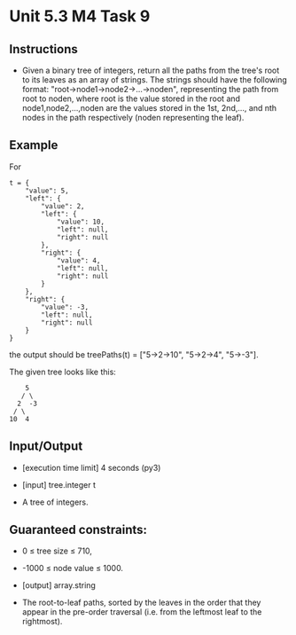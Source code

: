 # Unit 5.3 M4 Task 9
## Instructions
- Given a binary tree of integers, return all the paths from the tree's root to its leaves as an array of strings. The strings should have the following format:
"root->node1->node2->...->noden", representing the path from root to noden, where root is the value stored in the root and node1,node2,...,noden are the values stored in the 1st, 2nd,..., and nth nodes in the path respectively (noden representing the leaf).

## Example

For
```
t = {
    "value": 5,
    "left": {
        "value": 2,
        "left": {
            "value": 10,
            "left": null,
            "right": null
        },
        "right": {
            "value": 4,
            "left": null,
            "right": null
        }
    },
    "right": {
        "value": -3,
        "left": null,
        "right": null
    }
}
```
the output should be
treePaths(t) = ["5->2->10", "5->2->4", "5->-3"].

The given tree looks like this:
```
    5
   / \
  2  -3
 / \
10  4
```
## Input/Output

- [execution time limit] 4 seconds (py3)

- [input] tree.integer t

- A tree of integers.

## Guaranteed constraints:
- 0 ≤ tree size ≤ 710,
- -1000 ≤ node value ≤ 1000.

- [output] array.string

- The root-to-leaf paths, sorted by the leaves in the order that they appear in the pre-order traversal (i.e. from the leftmost leaf to the rightmost).